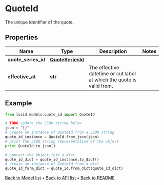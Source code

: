# QuoteId

The unique identifier of the quote.

## Properties
Name | Type | Description | Notes
------------ | ------------- | ------------- | -------------
**quote_series_id** | [**QuoteSeriesId**](QuoteSeriesId.md) |  | 
**effective_at** | **str** | The effective datetime or cut label at which the quote is valid from. | 

## Example

```python
from lusid.models.quote_id import QuoteId

# TODO update the JSON string below
json = "{}"
# create an instance of QuoteId from a JSON string
quote_id_instance = QuoteId.from_json(json)
# print the JSON string representation of the object
print QuoteId.to_json()

# convert the object into a dict
quote_id_dict = quote_id_instance.to_dict()
# create an instance of QuoteId from a dict
quote_id_form_dict = quote_id.from_dict(quote_id_dict)
```
[Back to Model list](../README.md#documentation-for-models) &#8226; [Back to API list](../README.md#documentation-for-api-endpoints) &#8226; [Back to README](../README.md)


